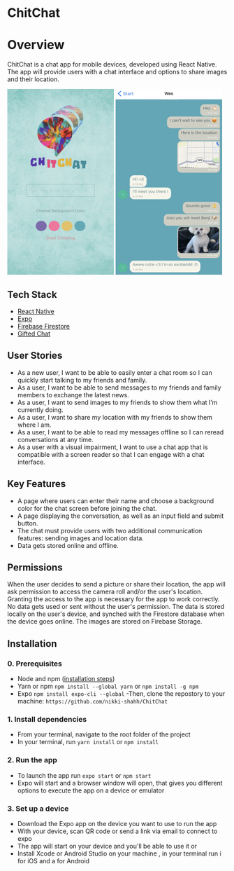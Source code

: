 # ChitChat

# Overview

ChitChat is a chat app for mobile devices, developed using React Native. The app will provide users with a chat interface and options to share images and their location.

<img width="244" height="424" src="https://github.com/nikki-shahh/ChitChat/blob/main/assets/image/IMG_6307.jpg" alt="A screenshot of the app's screens"> <img width="244" height="424" src="https://github.com/nikki-shahh/ChitChat/blob/main/assets/image/IMG_6312.jpg" alt="A screenshot of the app's screens">

## Tech Stack

- [React Native](https://reactnative.dev/)
- [Expo](https://expo.dev/)
- [Firebase Firestore](https://firebase.google.com/)
- [Gifted Chat](https://github.com/FaridSafi/react-native-gifted-chat)

## User Stories

- As a new user, I want to be able to easily enter a chat room so I can quickly start talking to my friends and family.
- As a user, I want to be able to send messages to my friends and family members to exchange the latest news.
- As a user, I want to send images to my friends to show them what I’m currently doing.
- As a user, I want to share my location with my friends to show them where I am.
- As a user, I want to be able to read my messages offline so I can reread conversations at any time.
- As a user with a visual impairment, I want to use a chat app that is compatible with a screen reader so that I can engage with a chat interface.

## Key Features

- A page where users can enter their name and choose a background color for the chat screen before joining the chat.
- A page displaying the conversation, as well as an input field and submit button.
- The chat must provide users with two additional communication features: sending images and location data.
- Data gets stored online and offline.


## Permissions

When the user decides to send a picture or share their location, the app will ask permission to access the camera roll and/or the user's location.
Granting the access to the app is necessary for the app to work correctly.
No data gets used or sent without the user's permission.
The data is stored locally on the user's device, and synched with the Firestore database when the device goes online.
The images are stored on Firebase Storage.

## Installation

### 0. Prerequisites

- Node and npm ([installation steps](https://nodejs.org/en/download/))
- Yarn or npm `npm install --global yarn` or `npm install -g npm`
- Expo `npm install expo-cli --global`
-Then, clone the repostory to your machine:
`https://github.com/nikki-shahh/ChitChat` 

### 1. Install dependencies

- From your terminal, navigate to the root folder of the project
- In your terminal, run `yarn install` or `npm install`

### 2. Run the app

- To launch the app run `expo start` or `npm start`
- Expo will start and a browser window will open, that gives you different options to execute the app on a device or emulator

### 3. Set up a device

- Download the Expo app on the device you want to use to run the app
- With your device, scan QR code or send a link via email to connect to expo
- The app will start on your device and you'll be able to use it 
or
- Install Xcode or Android Studio on your machine , in your terminal run i for iOS and a for Android
